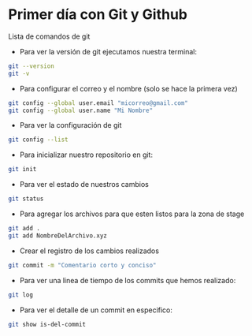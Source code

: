 # Primer día con Git y Github

Lista de comandos de git

* Para ver la versión de git ejecutamos nuestra terminal: 

```bash
git --version
git -v
```

* Para configurar el correo y el nombre (solo se hace la primera vez)

```bash
git config --global user.email "micorreo@gmail.com"
git config --global user.name "Mi Nombre"
```

* Para ver la configuración de git

```bash
git config --list
```

* Para inicializar nuestro repositorio en git:
```bash
git init
```

* Para ver el estado de nuestros cambios

```bash
git status
```

* Para agregar los archivos para que esten listos para la zona de stage

```bash
git add .
git add NombreDelArchivo.xyz
```

* Crear el registro de los cambios realizados
```bash
git commit -m "Comentario corto y conciso"
```

* Para ver una linea de tiempo de los commits que hemos realizado:
```bash
git log
```

* Para ver el detalle de un commit en especifico:
```bash
git show is-del-commit
```